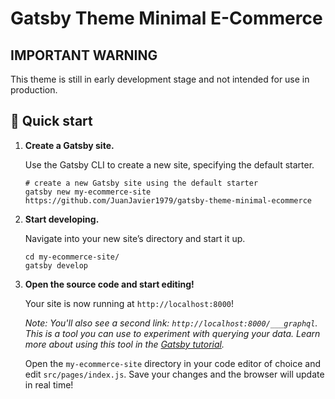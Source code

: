 # Gatsby Theme Minimal E-Commerce

## IMPORTANT WARNING
This theme is still in early development stage and not intended for use in production.


## 🚀 Quick start

1.  **Create a Gatsby site.**

    Use the Gatsby CLI to create a new site, specifying the default starter.

    ```shell
    # create a new Gatsby site using the default starter
    gatsby new my-ecommerce-site https://github.com/JuanJavier1979/gatsby-theme-minimal-ecommerce
    ```

1.  **Start developing.**

    Navigate into your new site’s directory and start it up.

    ```shell
    cd my-ecommerce-site/
    gatsby develop
    ```

1.  **Open the source code and start editing!**

    Your site is now running at `http://localhost:8000`!

    _Note: You'll also see a second link: _`http://localhost:8000/___graphql`_. This is a tool you can use to experiment with querying your data. Learn more about using this tool in the [Gatsby tutorial](https://www.gatsbyjs.org/tutorial/part-five/#introducing-graphiql)._

    Open the `my-ecommerce-site` directory in your code editor of choice and edit `src/pages/index.js`. Save your changes and the browser will update in real time!
